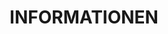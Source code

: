 ---
original: about
hero_image: /uploads/hero-about.jpg
intro_block:
  headline: LEIDENSCHAFT IST UNSER ANTRIEB
  details: |
    Merritt steht für Perfektionismus. Wir sind Vorreiter. Wir planen präzise, gehen die Ausführung sorgfältig und mit der Gewissheit an, dass unsere Arbeit Generationen überdauert. Wir arbeiten bei unseren unübertroffenen Holzarbeiten nur mit den besten Designern, Bauunternehmen und Handwerkern zusammen.
image_pair_a:
  left_image: /uploads/about-1.jpg
  left_image_caption:
  right_image: /uploads/about-2.jpg
  right_image_caption:
text_block_a: Für außergewöhnliche Häuser und Superjachten ist nur das Beste gut genug.
headline_block_a:
  headline: ZEITLOSES HANDWERK, MODERNSTE TECHNOLOGIE
  details: |
    Merritt revolutioniert den Möbel- und Innenausbau von innen heraus. Als familiengeführtes Unternehmen setzt Merritt seit fünfzig Jahren auf starke Ideale.
image_block:
  image: /uploads/about-3.jpg
headline_block_b:
  headline: EINE UNTERNEHMENS-GESCHICHTE GEPRÄGT VON KUNSTFERTIGKEIT UND WEITSICHT
  details: |
    George A. Merritt war bereits in jungen Jahren in seiner Heimatstadt Cleveland (Ohio) als Kunstschreiner tätig. 1967 gründete er das Unternehmen Merritt Woodwork und bildete dort auch neue Mitarbeiter aus. George A. Merritt hat sich einen Ruf als Perfektionist und Künstler erarbeitet, dank dem er sich mit Kunstschreiner- und Holzbauarbeiten von höchster Qualität in der Region etablieren konnte.

    Heute führen seine beiden Söhne Michael und Keith Merritt das Unternehmen. Sie setzen weiterhin auf herausragende Handwerkskunst, hochwertige Materialien und aktives Management. Das Unternehmen hat sich unter ihrer Leitung erfolgreich auch neuen Branchen geöffnet.
image_pair_b:
  left_image: /uploads/founder.jpg
  left_image_caption: George A. Merritt, GRÜNDER
  right_image: /uploads/leadership.jpg
  right_image_caption: Keith & Michael Merritt
text_block_b: Durch stetige Innovation und eine Leidenschaft für Perfektion setzt Merritt neue Maßstäbe in der Branche.
next:
  name: kunden
  link: /clients/
title: INFORMATIONEN
description: ZEITGEMÄSSE UND MASSGEFERTIGTE HOLZ- UND SCHREINERARBEITEN.
_comments:
  hero_image: file should be ~2000px wide
  left_image: file should be ~800px wide
  right_image: file should be ~800px wide
  image: file should be ~2000px wide
  next: the'next' link
  name: the text of the 'next' link
  link: where the 'next' link takes you
  title: for meta property='og:title'
  description: (optional) for meta property='og:description'
lang: de
---